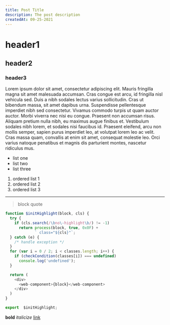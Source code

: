 ```yaml
---
title: Post Title
description: The post description
createdAt: 09-25-2021
---
```


# header1

## header2

### header3

Lorem ipsum dolor sit amet, consectetur adipiscing elit. Mauris fringilla magna sit amet malesuada accumsan. Cras congue est arcu, id fringilla nisl vehicula sed. Duis a nibh sodales lectus varius sollicitudin. Cras ut bibendum massa, sit amet dapibus urna. Suspendisse pellentesque imperdiet nibh sed consectetur. Vivamus commodo turpis ut quam auctor auctor. Morbi viverra nec nisi eu congue. Praesent non accumsan risus. Aliquam pretium nulla nibh, eu maximus augue finibus et. Vestibulum sodales nibh lorem, et sodales nisi faucibus id. Praesent eleifend, arcu non mollis semper, sapien purus imperdiet leo, at volutpat lorem leo ac velit. Cras massa quam, convallis at enim sit amet, consequat molestie leo. Orci varius natoque penatibus et magnis dis parturient montes, nascetur ridiculus mus.

- list one
- list two
- list three

1. ordered list 1
2. ordered list 2
3. ordered list 3

---

> block
> quote

```javascript
function $initHighlight(block, cls) {
  try {
    if (cls.search(/\bno\-highlight\b/) != -1)
      return process(block, true, 0x0F) +
             ` class="${cls}"`;
  } catch (e) {
    /* handle exception */
  }
  for (var i = 0 / 2; i < classes.length; i++) {
    if (checkCondition(classes[i]) === undefined)
      console.log('undefined');
  }

  return (
    <div>
      <web-component>{block}</web-component>
    </div>
  )
}

export  $initHighlight;
```

**bold**
_italicize_
[link](https://www.google.com)
